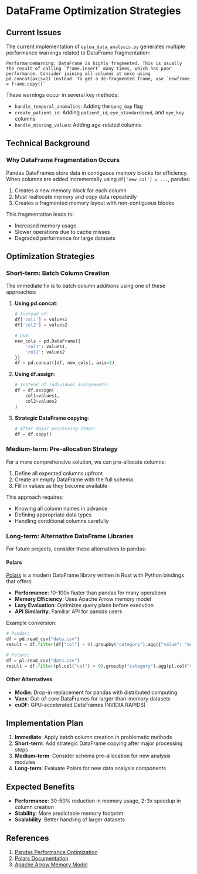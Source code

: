 # DataFrame Optimization Strategies

## Current Issues

The current implementation of `eylea_data_analysis.py` generates multiple performance warnings related to DataFrame fragmentation:

```
PerformanceWarning: DataFrame is highly fragmented. This is usually the result of calling `frame.insert` many times, which has poor performance. Consider joining all columns at once using pd.concat(axis=1) instead. To get a de-fragmented frame, use `newframe = frame.copy()`
```

These warnings occur in several key methods:
- `handle_temporal_anomalies`: Adding the `Long_Gap` flag
- `create_patient_id`: Adding `patient_id`, `eye_standardized`, and `eye_key` columns
- `handle_missing_values`: Adding age-related columns

## Technical Background

### Why DataFrame Fragmentation Occurs

Pandas DataFrames store data in contiguous memory blocks for efficiency. When columns are added incrementally using `df['new_col'] = ...`, pandas:
1. Creates a new memory block for each column
2. Must reallocate memory and copy data repeatedly
3. Creates a fragmented memory layout with non-contiguous blocks

This fragmentation leads to:
- Increased memory usage
- Slower operations due to cache misses
- Degraded performance for large datasets

## Optimization Strategies

### Short-term: Batch Column Creation

The immediate fix is to batch column additions using one of these approaches:

1. **Using pd.concat**:
   ```python
   # Instead of:
   df['col1'] = values1
   df['col2'] = values2
   
   # Use:
   new_cols = pd.DataFrame({
       'col1': values1,
       'col2': values2
   })
   df = pd.concat([df, new_cols], axis=1)
   ```

2. **Using df.assign**:
   ```python
   # Instead of individual assignments:
   df = df.assign(
       col1=values1,
       col2=values2
   )
   ```

3. **Strategic DataFrame copying**:
   ```python
   # After major processing steps:
   df = df.copy()
   ```

### Medium-term: Pre-allocation Strategy

For a more comprehensive solution, we can pre-allocate columns:

1. Define all expected columns upfront
2. Create an empty DataFrame with the full schema
3. Fill in values as they become available

This approach requires:
- Knowing all column names in advance
- Defining appropriate data types
- Handling conditional columns carefully

### Long-term: Alternative DataFrame Libraries

For future projects, consider these alternatives to pandas:

#### Polars

[Polars](https://pola.rs/) is a modern DataFrame library written in Rust with Python bindings that offers:

- **Performance**: 10-100x faster than pandas for many operations
- **Memory Efficiency**: Uses Apache Arrow memory model
- **Lazy Evaluation**: Optimizes query plans before execution
- **API Similarity**: Familiar API for pandas users

Example conversion:
```python
# Pandas:
df = pd.read_csv("data.csv")
result = df.filter(df["col"] > 0).groupby("category").agg({"value": "mean"})

# Polars:
df = pl.read_csv("data.csv")
result = df.filter(pl.col("col") > 0).groupby("category").agg(pl.col("value").mean())
```

#### Other Alternatives

- **Modin**: Drop-in replacement for pandas with distributed computing
- **Vaex**: Out-of-core DataFrames for larger-than-memory datasets
- **cuDF**: GPU-accelerated DataFrames (NVIDIA RAPIDS)

## Implementation Plan

1. **Immediate**: Apply batch column creation in problematic methods
2. **Short-term**: Add strategic DataFrame copying after major processing steps
3. **Medium-term**: Consider schema pre-allocation for new analysis modules
4. **Long-term**: Evaluate Polars for new data analysis components

## Expected Benefits

- **Performance**: 30-50% reduction in memory usage, 2-3x speedup in column creation
- **Stability**: More predictable memory footprint
- **Scalability**: Better handling of larger datasets

## References

1. [Pandas Performance Optimization](https://pandas.pydata.org/pandas-docs/stable/user_guide/enhancingperf.html)
2. [Polars Documentation](https://pola.rs/docs/)
3. [Apache Arrow Memory Model](https://arrow.apache.org/docs/format/Columnar.html)
